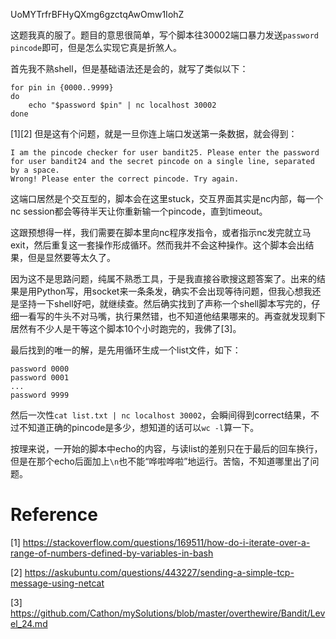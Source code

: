 UoMYTrfrBFHyQXmg6gzctqAwOmw1IohZ

这题我真的服了。题目的意思很简单，写个脚本往30002端口暴力发送`password pincode`即可，但是怎么实现它真是折煞人。

首先我不熟shell，但是基础语法还是会的，就写了类似以下：
```shell
for pin in {0000..9999}
do
    echo "$password $pin" | nc localhost 30002
done
```
[1][2]
但是这有个问题，就是一旦你连上端口发送第一条数据，就会得到：
```
I am the pincode checker for user bandit25. Please enter the password for user bandit24 and the secret pincode on a single line, separated by a space.
Wrong! Please enter the correct pincode. Try again.
```
这端口居然是个交互型的，脚本会在这里stuck，交互界面其实是nc内部，每一个nc session都会等待半天让你重新输一个pincode，直到timeout。

这跟预想得一样，我们需要在脚本里向nc程序发指令，或者指示nc发完就立马exit，然后重复这一套操作形成循环。然而我并不会这种操作。这个脚本会出结果，但是显然要等太久了。

因为这不是思路问题，纯属不熟悉工具，于是我直接谷歌搜这题答案了。出来的结果是用Python写，用socket来一条条发，确实不会出现等待问题，但我心想我还是坚持一下shell好吧，就继续查。然后确实找到了声称一个shell脚本写完的，仔细一看写的牛头不对马嘴，执行果然错，也不知道他结果哪来的。再查就发现剩下居然有不少人是干等这个脚本10个小时跑完的，我佛了[3]。

最后找到的唯一的解，是先用循环生成一个list文件，如下：
```
password 0000
password 0001
...
password 9999
```
然后一次性`cat list.txt | nc localhost 30002`，会瞬间得到correct结果，不过不知道正确的pincode是多少，想知道的话可以`wc -l`算一下。

按理来说，一开始的脚本中echo的内容，与读list的差别只在于最后的回车换行，但是在那个echo后面加上`\n`也不能“哗啦哗啦”地运行。苦恼，不知道哪里出了问题。

# Reference
[1] https://stackoverflow.com/questions/169511/how-do-i-iterate-over-a-range-of-numbers-defined-by-variables-in-bash

[2] https://askubuntu.com/questions/443227/sending-a-simple-tcp-message-using-netcat

[3] https://github.com/Cathon/mySolutions/blob/master/overthewire/Bandit/Level_24.md